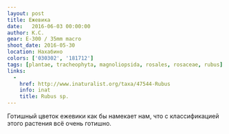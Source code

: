 ```yaml
---
layout: post
title: Ежевика
date:   2016-06-03 00:00:00
author: К.С.
gear: E-300 / 35mm macro
shoot_date: 2016-05-30
location: Нахабино
colors: ['030302', '181712']
tags: [plantae, tracheophyta, magnoliopsida, rosales, rosaceae, rubus]
links:
  -
    href: http://www.inaturalist.org/taxa/47544-Rubus
    info: inat
    title: Rubus sp.
---
```


Готишный цветок ежевики как бы намекает нам, что с классификацией этого растения всё очень готишно.
